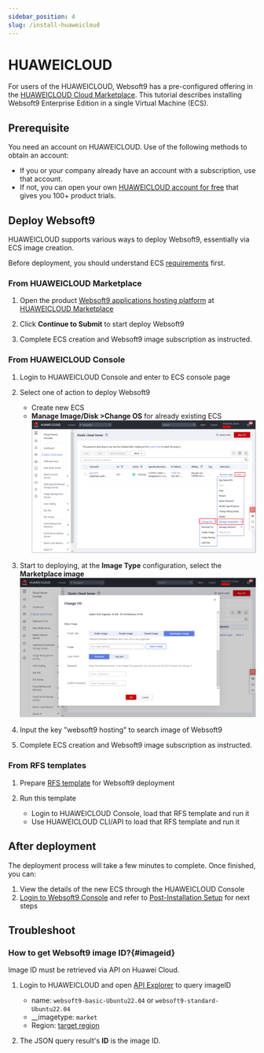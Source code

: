 ```yaml
---
sidebar_position: 4
slug: /install-huaweicloud
---
```


# HUAWEICLOUD

For users of the HUAWEICLOUD, Websoft9 has a pre-configured offering in the [HUAWEICLOUD Cloud Marketplace](https://marketplace.huaweicloud.com/contents/29458a42-64b7-4637-aa7c-8bfddea1fb72). This tutorial describes installing Websoft9 Enterprise Edition in a single Virtual Machine (ECS).   

## Prerequisite

You need an account on HUAWEICLOUD. Use of the following methods to obtain an account:

- If you or your company already have an account with a subscription, use that account. 
- If not, you can open your own [HUAWEICLOUD account for free](https://activity.huaweicloud.com/free_test/index.html) that gives you 100+ product trials. 


## Deploy Websoft9

HUAWEICLOUD supports various ways to deploy Websoft9, essentially via ECS image creation. 

Before deployment, you should understand ECS [requirements](./requirements) first.   


### From HUAWEICLOUD Marketplace

1. Open the product [Websoft9 applications hosting platform](https://marketplace.huaweicloud.com/contents/29458a42-64b7-4637-aa7c-8bfddea1fb72) at [HUAWEICLOUD Marketplace](https://marketplace.huaweicloud.com/seller/b8f57c06a0f7e39f4e206560e71afd76)

2. Click **Continue to Submit** to start deploy Websoft9

3. Complete ECS creation and Websoft9 image subscription as instructed.

### From HUAWEICLOUD Console

1. Login to HUAWEICLOUD Console and enter to ECS console page

2. Select one of action to deploy Websoft9

   - Create new ECS
   - **Manage Image/Disk >Change OS** for already existing ECS
     ![](./assets/huaweicloud-changesysdisk-websoft9.png)

3. Start to deploying, at the **Image Type** configuration, select the **Marketplace image**
   ![](./assets/huaweicloud-changeimage-websoft9.png)

4. Input the key "websoft9 hosting" to search image of Websoft9

5. Complete ECS creation and Websoft9 image subscription as instructed.

### From RFS templates

1. Prepare [RFS template](https://www.huaweicloud.com/intl/en-us/product/aos.html) for Websoft9 deployment

2. Run this template

   - Login to HUAWEICLOUD Console, load that RFS template and run it
   - Use HUAWEICLOUD CLI/API to load that RFS template and run it

## After deployment

The deployment process will take a few minutes to complete. Once finished, you can:

1. View the details of the new ECS through the HUAWEICLOUD Console
2. [Login to Websoft9 Console](./login-console) and refer to [Post-Installation Setup](./install-setup) for next steps

## Troubleshoot

### How to get Websoft9 image ID?{#imageid}

Image ID must be retrieved via API on Huawei Cloud.

1. Login to HUAWEICLOUD and open [API Explorer](https://console.huaweicloud.com/apiexplorer) to query imageID

   - name: `websoft9-basic-Ubuntu22.04` or `websoft9-standard-Ubuntu22.04`
   - __imagetype: `market`
   - Region: [target region](https://marketplace.huaweicloud.com/contents/29458a42-64b7-4637-aa7c-8bfddea1fb72)

2. The JSON query result's **ID** is the image ID.